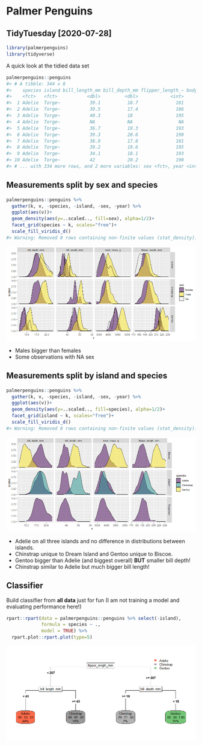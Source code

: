 Palmer Penguins
================

## TidyTuesday \[2020-07-28\]

``` r
library(palmerpenguins)
library(tidyverse)
```

A quick look at the tidied data set

``` r
palmerpenguins::penguins
#> # A tibble: 344 x 8
#>    species island bill_length_mm bill_depth_mm flipper_length_~ body_mass_g
#>    <fct>   <fct>           <dbl>         <dbl>            <int>       <int>
#>  1 Adelie  Torge~           39.1          18.7              181        3750
#>  2 Adelie  Torge~           39.5          17.4              186        3800
#>  3 Adelie  Torge~           40.3          18                195        3250
#>  4 Adelie  Torge~           NA            NA                 NA          NA
#>  5 Adelie  Torge~           36.7          19.3              193        3450
#>  6 Adelie  Torge~           39.3          20.6              190        3650
#>  7 Adelie  Torge~           38.9          17.8              181        3625
#>  8 Adelie  Torge~           39.2          19.6              195        4675
#>  9 Adelie  Torge~           34.1          18.1              193        3475
#> 10 Adelie  Torge~           42            20.2              190        4250
#> # ... with 334 more rows, and 2 more variables: sex <fct>, year <int>
```

## Measurements split by sex and species

``` r
palmerpenguins::penguins %>%  
  gather(k, v, -species, -island, -sex, -year) %>% 
  ggplot(aes(v))+
  geom_density(aes(y=..scaled.., fill=sex), alpha=1/2)+
  facet_grid(species ~ k, scales="free")+
  scale_fill_viridis_d()
#> Warning: Removed 8 rows containing non-finite values (stat_density).
```

![](README_files/figure-gfm/unnamed-chunk-4-1.png)<!-- -->

  - Males bigger than females
  - Some observations with NA sex

## Measurements split by island and species

``` r
palmerpenguins::penguins %>%  
  gather(k, v, -species, -island, -sex, -year) %>% 
  ggplot(aes(v))+
  geom_density(aes(y=..scaled.., fill=species), alpha=1/2)+
  facet_grid(island ~ k, scales="free")+
  scale_fill_viridis_d()
#> Warning: Removed 8 rows containing non-finite values (stat_density).
```

![](README_files/figure-gfm/unnamed-chunk-5-1.png)<!-- -->

  - Adelie on all three islands and no difference in distributions
    between islands.
  - Chinstrap unique to Dream Island and Gentoo unique to Biscoe.
  - Gentoo bigger than Adelie (and biggest overall) **BUT** smaller bill
    depth\!
  - Chinstrap similar to Adelie but much bigger bill length\!

## Classifier

Build classifier from **all data** just for fun (I am not training a
model and evaluating performance here\!)

``` r
rpart::rpart(data = palmerpenguins::penguins %>% select(-island),
             formula = species ~ .,
             model = TRUE) %>% 
  rpart.plot::rpart.plot(type=5)
```

![](README_files/figure-gfm/unnamed-chunk-6-1.png)<!-- -->
